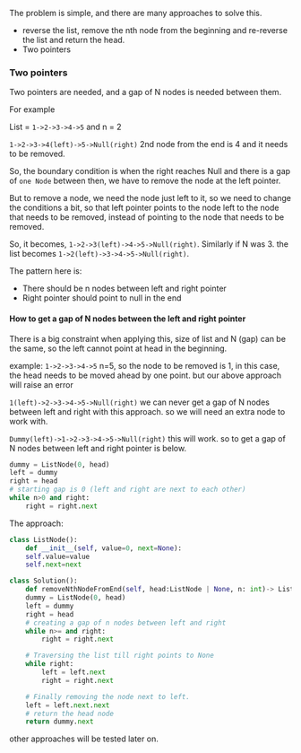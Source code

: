 
The problem is simple, and there are many approaches to solve this.

- reverse the list, remove the nth node from the beginning and re-reverse the list and return the head.
- Two pointers

### Two pointers

Two pointers are needed, and a gap of N nodes is needed between them.

For example

List = `1->2->3->4->5` and n = 2

`1->2->3->4(left)->5->Null(right)` 2nd node from the end is 4 and it needs to be removed.

So, the boundary condition is when the right reaches Null and there is a gap of `one Node` between then, we have to remove the node at the left pointer.

But to remove a node, we need the node just left to it, so we need to change the conditions a bit, so that left pointer points to the node left to the node that needs to be removed, instead of pointing to the node that needs to be removed.

So, it becomes, `1->2->3(left)->4->5->Null(right)`. Similarly if N was 3. the list becomes
`1->2(left)->3->4->5->Null(right)`.

The pattern here is:
- There should be n nodes between left and right pointer
- Right pointer should point to null in the end

#### How to get a gap of N nodes between the left and right pointer

There is a big constraint when applying this, size of list and N (gap) can be the same, so the left cannot point at head in the beginning.

example:
`1->2->3->4->5` n=5, so the node to be removed is 1, in this case, the head needs to be moved ahead by one point. but our above approach will raise an error

`1(left)->2->3->4->5->Null(right)` we can never get a gap of N nodes between left and right with this approach. so we will need an extra node to work with.

`Dummy(left)->1->2->3->4->5->Null(right)` this will work. so to get a gap of N nodes between left and right pointer is below.

```python
dummy = ListNode(0, head)
left = dummy
right = head
# starting gap is 0 (left and right are next to each other)
while n>0 and right:
	right = right.next
```

The approach:

```python
class ListNode():
	def __init__(self, value=0, next=None):
	self.value=value
	self.next=next

class Solution():
	def removeNthNodeFromEnd(self, head:ListNode | None, n: int)-> ListNode | None:
	dummy = ListNode(0, head)
	left = dummy
	right = head
	# creating a gap of n nodes between left and right
	while n>= and right:
		right = right.next

	# Traversing the list till right points to None
	while right:
		left = left.next
		right = right.next

	# Finally removing the node next to left.
	left = left.next.next
	# return the head node
	return dummy.next
```

other approaches will be tested later on.